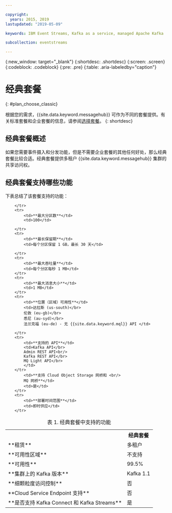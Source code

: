 ```yaml
---

copyright:
  years: 2015, 2019
lastupdated: "2019-05-09"

keywords: IBM Event Streams, Kafka as a service, managed Apache Kafka

subcollection: eventstreams

---
```


{:new_window: target="_blank"}
{:shortdesc: .shortdesc}
{:screen: .screen}
{:codeblock: .codeblock}
{:pre: .pre}
{:table: .aria-labeledby="caption"}

# 经典套餐 
{: #plan_choose_classic}

根据您的需求，{{site.data.keyword.messagehub}} 可作为不同的套餐提供。有关标准套餐和企业套餐的信息，请参阅[选择套餐](/docs/services/EventStreams?topic=eventstreams-plan_choose#plan_choose)。
{: shortdesc}
 
## 经典套餐概述
如果您需要事件摄入和分发功能，但是不需要企业套餐的其他任何好处，那么经典套餐比较合适。经典套餐提供多租户 {{site.data.keyword.messagehub}} 集群的共享访问权。


## 经典套餐支持哪些功能

下表总结了该套餐支持的功能：

<table>
    <caption>表 1. 经典套餐中支持的功能</caption>
      <tr>
	        <th></th>
		    <th>经典套餐</th>
        </tr>
		<tr>
			<td>**租赁**</td>
			<td>多租户</td>
		</tr>
        <tr>
			<td>**可用性区域**</td>
			<td>不支持</td>
		</tr>
        <tr>
			<td>**可用性**</td>
			<td>99.5%</td>
		</tr>
	  		<tr>
			<td>**集群上的 Kafka 版本**</td>
			<td>Kafka 1.1</td>
		</tr>
		<tr>
			<td>**细颗粒度访问控制**</td>
			<td>否</td>
		</tr>
				<tr>
			<td>**Cloud Service Endpoint 支持**</td>
			<td>否</td>
		</tr>
		<tr>
			<td>**是否支持 Kafka Connect 和 Kafka Streams**</td>
			<td>是</td>

		</tr>
		<tr>
			<td>**最大分区数**</td>
			<td>100</td>

		</tr>
		<tr>
			<td>**最长保留期**</td>
			<td>每个分区保留 1 GB，最长 30 天</td>

		</tr>
		<tr>
			<td>**最大吞吐量**</td>
			<td>每个分区每秒 1 MB</td>
		</tr>
		<tr>
			<td>**最大消息大小**</td>
			<td>1 MB</td>
		</tr>
		<tr>
			<td>**位置（区域）可用性**</td>
			<td>达拉斯 (us-south)</br>
			伦敦 (eu-gb)</br>
			悉尼 (au-syd)</br>
			法兰克福 (eu-de) - 无 {{site.data.keyword.mql}} API </td>

		</tr>
		<tr>
     	    <td>**支持的 API**</td>
			<td>Kafka API</br>
			Admin REST API<br/>
			Kafka REST API</br>
			MQ Light API</br>
		    </td>
		</tr>
			<td>**支持 Cloud Object Storage 网桥和 <br/>
			MQ 网桥**</td>
			<td>是</td>
		</tr>
		<tr>
			<td>**部署时间范围**</td>
			<td>即时供应</td>
		</tr>

</table>

